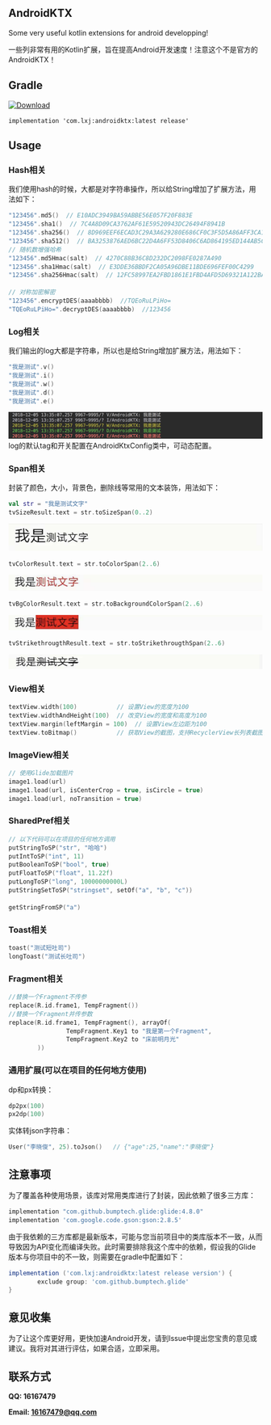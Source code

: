 ## AndroidKTX
Some very useful kotlin extensions for android developping!

一些列非常有用的Kotlin扩展，旨在提高Android开发速度！注意这个不是官方的AndroidKTX！

## Gradle
[![Download](https://api.bintray.com/packages/li-xiaojun/jrepo/androidktx/images/download.svg)](https://bintray.com/li-xiaojun/jrepo/androidktx/_latestVersion)

```
implementation 'com.lxj:androidktx:latest release'
```


## Usage

### Hash相关
我们使用hash的时候，大都是对字符串操作，所以给String增加了扩展方法，用法如下：
```kotlin
"123456".md5()  // E10ADC3949BA59ABBE56E057F20F883E
"123456".sha1()  // 7C4A8D09CA3762AF61E59520943DC26494F8941B
"123456".sha256()  // 8D969EEF6ECAD3C29A3A629280E686CF0C3F5D5A86AFF3CA12020C923ADC6C92
"123456".sha512()  // BA3253876AED6BC22D4A6FF53D8406C6AD864195ED144AB5C87621B6C233B548BAEAE6956DF346EC8C17F5EA10F35EE3CBC514797ED7DDD3145464E2A0BAB413
// 随机数增强哈希
"123456".md5Hmac(salt)  // 4270C88B36C8D232DC2098FE0287A490
"123456".sha1Hmac(salt)  // E3DDE36BBDF2CA05A96DBE11BDE696FEF00C4299
"123456".sha256Hmac(salt)  // 12FC58997EA2FBD1861E1FBD4AFD5D69321A122BAB6FBD1695A2820B42D7F7B8

// 对称加密解密
"123456".encryptDES(aaaabbbb)  //TQEoRuLPiHo=
"TQEoRuLPiHo=".decryptDES(aaaabbbb)  //123456
```


### Log相关
我们输出的log大都是字符串，所以也是给String增加扩展方法，用法如下：
```kotlin
"我是测试".v()
"我是测试".i()
"我是测试".w()
"我是测试".d()
"我是测试".e()
```
![weather_humidity](imgs/log.png)
log的默认tag和开关配置在AndroidKtxConfig类中，可动态配置。


### Span相关
封装了颜色，大小，背景色，删除线等常用的文本装饰，用法如下：
```kotlin
val str = "我是测试文字"
tvSizeResult.text = str.toSizeSpan(0..2)
```
![weather_humidity](imgs/size_span.png)

```kotlin
tvColorResult.text = str.toColorSpan(2..6)
```
![weather_humidity](imgs/color_span.png)

```kotlin
tvBgColorResult.text = str.toBackgroundColorSpan(2..6)
```
![weather_humidity](imgs/bg_color_span.png)

```kotlin
tvStrikethrougthResult.text = str.toStrikethrougthSpan(2..6)
```
![weather_humidity](imgs/strikethrough_span.png)


### View相关
```kotlin
textView.width(100)           // 设置View的宽度为100
textView.widthAndHeight(100)  // 改变View的宽度和高度为100
textView.margin(leftMargin = 100)  // 设置View左边距为100
textView.toBitmap()           // 获取View的截图，支持RecyclerView长列表截图
```

### ImageView相关
```kotlin
// 使用Glide加载图片
image1.load(url)
image1.load(url, isCenterCrop = true, isCircle = true)
image1.load(url, noTransition = true)
```

### SharedPref相关
```kotlin
// 以下代码可以在项目的任何地方调用
putStringToSP("str", "哈哈")
putIntToSP("int", 11)
putBooleanToSP("bool", true)
putFloatToSP("float", 11.22f)
putLongToSP("long", 10000000000L)
putStringSetToSP("stringset", setOf("a", "b", "c"))

getStringFromSP("a")
```

### Toast相关
```kotlin
toast("测试短吐司")
longToast("测试长吐司")
```

### Fragment相关
```kotlin
//替换一个Fragment不传参
replace(R.id.frame1, TempFragment())
//替换一个Fragment并传参数
replace(R.id.frame1, TempFragment(), arrayOf(
                TempFragment.Key1 to "我是第一个Fragment",
                TempFragment.Key2 to "床前明月光"
        ))
```


### 通用扩展(可以在项目的任何地方使用)
dp和px转换：
```kotlin
dp2px(100)
px2dp(100)
```
实体转json字符串：
```kotlin
User("李晓俊", 25).toJson()   // {"age":25,"name":"李晓俊"}
```


## 注意事项
为了覆盖各种使用场景，该库对常用类库进行了封装，因此依赖了很多三方库：
```groovy
implementation "com.github.bumptech.glide:glide:4.8.0"
implementation 'com.google.code.gson:gson:2.8.5'
```

由于我依赖的三方库都是最新版本，可能与您当前项目中的类库版本不一致，从而导致因为API变化而编译失败。此时需要排除我这个库中的依赖，假设我的Glide版本与你项目中的不一致，则需要在gradle中配置如下：
```groovy
implementation ('com.lxj:androidktx:latest release version') {
        exclude group: 'com.github.bumptech.glide'
}
```


## 意见收集
为了让这个库更好用，更快加速Android开发，请到Issue中提出您宝贵的意见或建议。我将对其进行评估，如果合适，立即采用。


## 联系方式
**QQ: 16167479**

**Email: 16167479@qq.com**